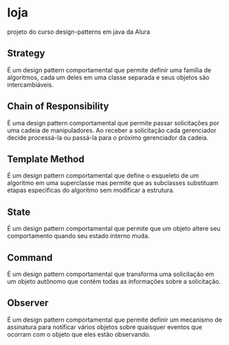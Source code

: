 # loja
projeto do curso design-patterns em java da Alura

## Strategy
É um design pattern comportamental que permite definir uma família de algoritmos, 
cada um deles em uma classe separada e seus objetos são intercambiáveis.

## Chain of Responsibility
É uma design pattern comportamental que permite passar solicitações por uma cadeia
de manipuladores. Ao receber a solicitação cada gerenciador decide  processá-la ou
passá-la para o próximo gerenciador da cadeia.

## Template Method
É um design pattern comportamental que define o esqueleto de um algoritmo
em uma superclasse mas permite que as subclasses substituam etapas especificas
do algoritmo sem modificar a estrutura.

## State
É um design pattern comportamental que permite que um objeto altere seu comportamento
quando seu estado interno muda.

## Command
É um design pattern comportamental que transforma uma solicitação em um objeto autônomo
que contém todas as informações sobre a solicitação.

## Observer
É um design pattern comportamental que permite definir um mecanismo de assinatura para
notificar vários objetos sobre quaisquer eventos que ocorram com o objeto que eles estão 
observando.